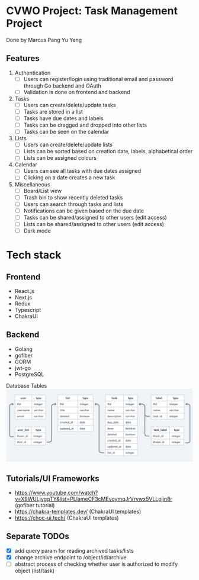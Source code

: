 # CVWO Project: Task Management Project

Done by Marcus Pang Yu Yang

## Features

1. Authentication
   - [ ] Users can register/login using traditional email and password through Go backend and OAuth
   - [ ] Validation is done on frontend and backend
2. Tasks
   - [ ] Users can create/delete/update tasks
   - [ ] Tasks are stored in a list
   - [ ] Tasks have due dates and labels
   - [ ] Tasks can be dragged and dropped into other lists
   - [ ] Tasks can be seen on the calendar
3. Lists
   - [ ] Users can create/delete/update lists
   - [ ] Lists can be sorted based on creation date, labels, alphabetical order
   - [ ] Lists can be assigned colours
4. Calendar
   - [ ] Users can see all tasks with due dates assigned
   - [ ] Clicking on a date creates a new task
5. Miscellaneous
   - [ ] Board/List view
   - [ ] Trash bin to show recently deleted tasks
   - [ ] Users can search through tasks and lists
   - [ ] Notifications can be given based on the due date
   - [ ] Tasks can be shared/assigned to other users (edit access)
   - [ ] Lists can be shared/assigned to other users (edit access)
   - [ ] Dark mode

# Tech stack

## Frontend

- React.js
- Next.js
- Redux
- Typescript
- ChakraUI

## Backend

- Golang
- gofiber
- GORM
- jwt-go
- PostgreSQL

Database Tables
![Database Tables](./database_tables.png)

## Tutorials/UI Frameworks

- https://www.youtube.com/watch?v=X9WULjvgqTY&list=PLlameCF3cMEvoymqJrVrvwx5VLLpjin8r (gofiber tutorial)
- https://chakra-templates.dev/ (ChakraUI templates)
- https://choc-ui.tech/ (ChakraUI templates)


## Separate TODOs
- [x] add query param for reading archived tasks/lists
- [x] change archive endpoint to /object/id/archive 
- [ ] abstract process of checking whether user is authorized to modify object (list/task)
